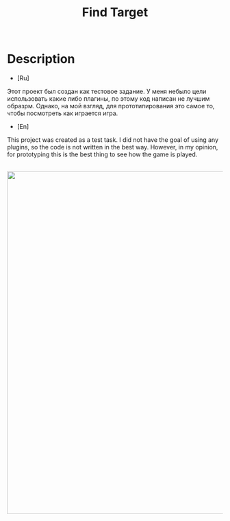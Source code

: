 <div align="center" valign="middle" style="page-break-after: always;">
<br>
    <h1>Find Target</h1>
    <br>
</div>

# Description

- [Ru]
  
Этот проект был создан как тестовое задание.
У меня небыло цели использовать какие либо плагины, по этому код написан не лучшим образрм.
Однако, на мой взгляд, для прототипирования это самое то, чтобы посмотреть как играется игра.

- [En]
  
This project was created as a test task.
I did not have the goal of using any plugins, so the code is not written in the best way.
However, in my opinion, for prototyping this is the best thing to see how the game is played.

<div align="center" valign="middle" style="page-break-after: always;">
<br>
    <img src="Assets/Documentation/FindTarget_Demonstration.gif" width = "800" />
<br>
</div>
